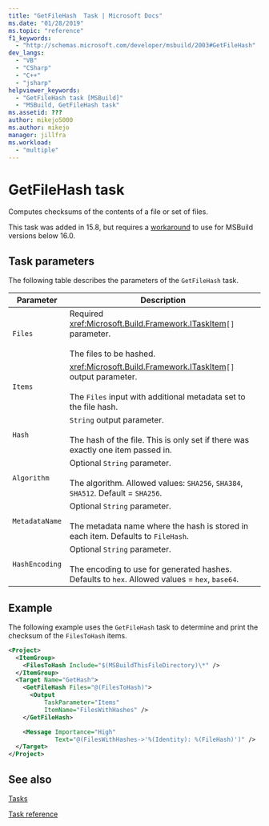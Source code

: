```yaml
---
title: "GetFileHash  Task | Microsoft Docs"
ms.date: "01/28/2019"
ms.topic: "reference"
f1_keywords:
  - "http://schemas.microsoft.com/developer/msbuild/2003#GetFileHash"
dev_langs:
  - "VB"
  - "CSharp"
  - "C++"
  - "jsharp"
helpviewer_keywords:
  - "GetFileHash task [MSBuild]"
  - "MSBuild, GetFileHash task"
ms.assetid: ???
author: mikejo5000
ms.author: mikejo
manager: jillfra
ms.workload:
  - "multiple"
---
```

# GetFileHash task

Computes checksums of the contents of a file or set of files.

This task was added in 15.8, but requires a [workaround](https://github.com/Microsoft/msbuild/pull/3999#issuecomment-458193272) to use for MSBuild versions below 16.0.

## Task parameters

 The following table describes the parameters of the `GetFileHash` task.

|Parameter|Description|
|---------------|-----------------|
|`Files`|Required <xref:Microsoft.Build.Framework.ITaskItem>`[]` parameter.<br /><br />The files to be hashed.|
|`Items`|<xref:Microsoft.Build.Framework.ITaskItem>`[]` output parameter.<br /><br />The `Files` input with additional metadata set to the file hash.|
|`Hash`|`String` output parameter.<br /><br />The hash of the file. This is only set if there was exactly one item passed in.|
|`Algorithm`|Optional `String` parameter.<br /><br />The algorithm. Allowed values: `SHA256`, `SHA384`, `SHA512`. Default = `SHA256`.|
|`MetadataName`|Optional `String` parameter.<br /><br />The metadata name where the hash is stored in each item. Defaults to `FileHash`.|
|`HashEncoding`|Optional `String` parameter.<br /><br />The encoding to use for generated hashes. Defaults to `hex`. Allowed values = `hex`, `base64`.|

## Example

The following example uses the `GetFileHash` task to determine and print the checksum of the `FilesToHash` items.

```xml
<Project>
  <ItemGroup>
    <FilesToHash Include="$(MSBuildThisFileDirectory)\*" />
  </ItemGroup>
  <Target Name="GetHash">
    <GetFileHash Files="@(FilesToHash)">
      <Output
          TaskParameter="Items"
          ItemName="FilesWithHashes" />
    </GetFileHash>

    <Message Importance="High"
             Text="@(FilesWithHashes->'%(Identity): %(FileHash)')" />
  </Target>
</Project>
```

## See also

[Tasks](../msbuild/msbuild-tasks.md)

[Task reference](../msbuild/msbuild-task-reference.md)